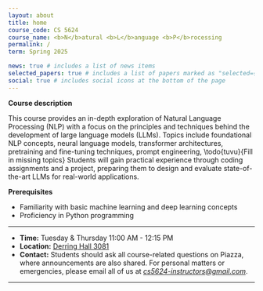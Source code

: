 ```yaml
---
layout: about
title: home
course_code: CS 5624
course_name: <b>N</b>atural <b>L</b>anguage <b>P</b>rocessing
permalink: /
term: Spring 2025

news: true # includes a list of news items
selected_papers: true # includes a list of papers marked as "selected={true}"
social: true # includes social icons at the bottom of the page
---
```


<b>Course description</b>

This course provides an in-depth exploration of Natural Language Processing (NLP) with a focus on the principles and techniques behind the development of large language models (LLMs). Topics include foundational NLP concepts, neural language models, transformer architectures, pretraining and fine-tuning techniques, prompt engineering, \todo{tuvu}{Fill in missing topics} Students will gain practical experience through coding assignments and a project, preparing them to design and evaluate state-of-the-art LLMs for real-world applications.

<b>Prerequisites</b>
- Familiarity with basic machine learning and deep learning concepts
- Proficiency in Python programming

***

- **Time:** Tuesday & Thursday 11:00 AM - 12:15 PM
- **Location:** [Derring Hall 3081](https://www.google.com/maps/place/926+W+Campus+Dr,+Blacksburg,+VA+24060/@37.2289672,-80.4257144,16z/)
- **Contact:** Students should ask all course-related questions on Piazza, where announcements are also shared. For personal matters or emergencies, please email all of us at *cs5624-instructors@gmail.com*.

***


